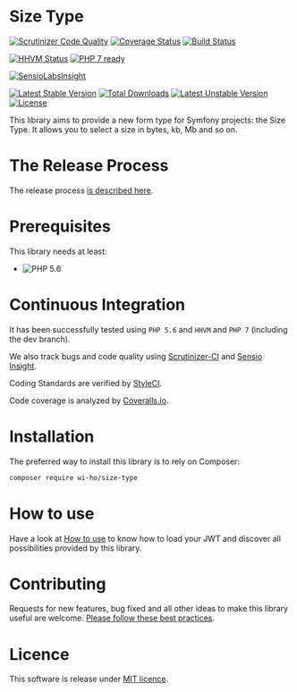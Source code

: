 Size Type
=========

[![Scrutinizer Code Quality](https://scrutinizer-ci.com/g/Wi-Ho/SizeType/badges/quality-score.png?b=master)](https://scrutinizer-ci.com/g/Wi-Ho/SizeType/?branch=master)
[![Coverage Status](https://coveralls.io/repos/github/Wi-Ho/SizeType/badge.svg?branch=master)](https://coveralls.io/github/Wi-Ho/SizeType?branch=master)
[![Build Status](https://travis-ci.org/wi-ho/size-type.svg?branch=master)](https://travis-ci.org/wi-ho/size-type)

[![HHVM Status](http://hhvm.h4cc.de/badge/wi-ho/size-type.svg?style=flat)](http://hhvm.h4cc.de/package/wi-ho/size-type)
[![PHP 7 ready](http://php7ready.timesplinter.ch/wi-ho/size-type/badge.svg)](https://travis-ci.org/wi-ho/size-type)

[![SensioLabsInsight](https://insight.sensiolabs.com/projects/a1f7743d-33b9-433d-8f57-e49e02e4608f/big.png)](https://insight.sensiolabs.com/projects/a1f7743d-33b9-433d-8f57-e49e02e4608f)

[![Latest Stable Version](https://poser.pugx.org/Wi-Ho/SizeType/v/stable.png)](https://packagist.org/packages/Wi-Ho/SizeType)
[![Total Downloads](https://poser.pugx.org/Wi-Ho/SizeType/downloads.png)](https://packagist.org/packages/Wi-Ho/SizeType)
[![Latest Unstable Version](https://poser.pugx.org/Wi-Ho/SizeType/v/unstable.png)](https://packagist.org/packages/Wi-Ho/SizeType)
[![License](https://poser.pugx.org/Wi-Ho/SizeType/license.png)](https://packagist.org/packages/Wi-Ho/SizeType)

This library aims to provide a new form type for Symfony projects: the Size Type.
It allows you to select a size in bytes, kb, Mb and so on.

# The Release Process

The release process [is described here](doc/Release.md).

# Prerequisites

This library needs at least:
* ![PHP 5.6](https://img.shields.io/badge/PHP-5.6-ff69b4.svg)

# Continuous Integration

It has been successfully tested using `PHP 5.6` and `HHVM` and `PHP 7` (including the dev branch).

We also track bugs and code quality using [Scrutinizer-CI](https://scrutinizer-ci.com/g/Wi-Ho/SizeType) and [Sensio Insight](https://insight.sensiolabs.com/projects/9123fbfc-7ae1-4d63-9fda-170b8ad794ee).

Coding Standards are verified by [StyleCI](https://styleci.io/repos/22874677).

Code coverage is analyzed by [Coveralls.io](https://coveralls.io/github/wi-ho/size-type).

# Installation

The preferred way to install this library is to rely on Composer:

```sh
composer require wi-ho/size-type
```

# How to use

Have a look at [How to use](doc/Use.md) to know how to load your JWT and discover all possibilities provided by this library.

# Contributing

Requests for new features, bug fixed and all other ideas to make this library useful are welcome. [Please follow these best practices](doc/Contributing.md).

# Licence

This software is release under [MIT licence](LICENSE).
